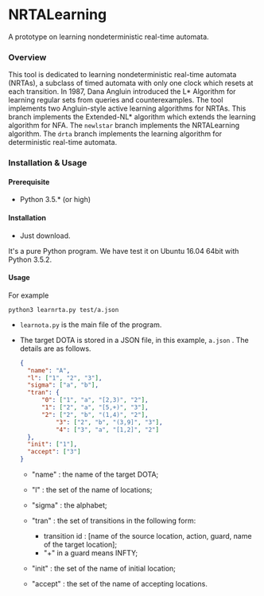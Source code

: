 # NRTALearning
A prototype on learning nondeterministic real-time automata.

### Overview 

This tool is dedicated to learning nondeterministic real-time automata (NRTAs), a subclass of timed automata with only one clock which resets at each transition. In 1987, Dana Angluin introduced the L* Algorithm for learning regular sets from queries and counterexamples. The tool implements two Angluin-style active learning algorithms for NRTAs. This branch implements the Extended-NL* algorithm which extends the learning algorithm for NFA. The `newlstar` branch implements the NRTALearning algorithm. The `drta` branch implements the learning algorithm for deterministic real-time automata.

### Installation & Usage

#### Prerequisite

- Python 3.5.* (or high)


#### Installation

- Just download.

It's a pure Python program.  We have test it on Ubuntu 16.04 64bit with Python 3.5.2.

#### Usage

For example

```shell
python3 learnrta.py test/a.json
```

- `learnota.py` is the main file of the program.

- The target DOTA is stored in a JSON file, in this example, `a.json` . The details are as follows.

  ```json
  {
    "name": "A",
    "l": ["1", "2", "3"],
    "sigma": ["a", "b"],
    "tran": {
  	    "0": ["1", "a", "[2,3)", "2"],
  	    "1": ["2", "a", "[5,+)", "3"],
  	    "2": ["2", "b", "(1,4)", "2"],
        	"3": ["2", "b", "(3,9]", "3"],
        	"4": ["3", "a", "[1,2]", "2"]
    },
    "init": ["1"],
    "accept": ["3"]
  }
  ```
  
  - "name" : the name of the target DOTA;
  - "l" : the set of the name of locations;
  - "sigma" : the alphabet;
  - "tran" : the set of transitions in the following form:
    - transition id : [name of the source location, action, guard, name of the target location];
    - "+" in a guard means INFTY;
    
  - "init" : the set of the name of initial location;
  - "accept" : the set of the name of accepting locations.

